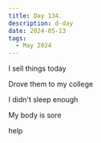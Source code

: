 ```yaml
---
title: Day 134.
description: d-day
date: 2024-05-13
tags: 
  - May 2024
---
```


I sell things today

Drove them to my college

I didn't sleep enough

My body is sore

help
